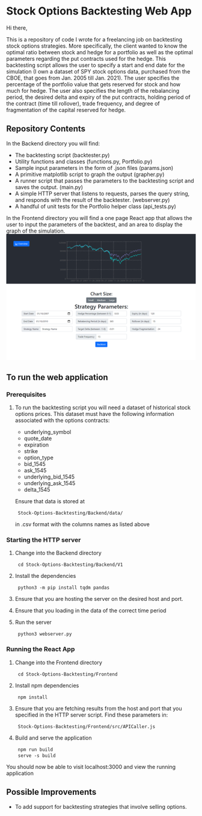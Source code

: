 # Stock Options Backtesting Web App

Hi there, 

This is a repository of code I wrote for a freelancing job on backtesting stock options strategies. More specifically, the client wanted to know the optimal ratio between stock and hedge for a portfolio as well as the optimal parameters regarding the put contracts used for the hedge. This backtesting script allows the user to specify a start and end date for the simulation (I own a dataset of SPY stock options data, purchased from the CBOE, that goes from Jan. 2005 till Jan. 2021). The user specifies the percentage of the portfolio value that gets reserved for stock and how much for hedge. The user also specifies the length of the rebalancing period, the desired delta and expiry of the put contracts, holding period of the contract (time till rollover), trade frequency, and degree of fragmentation of the capital reserved for hedge.


## Repository Contents

In the Backend directory you will find:
- The backtesting script (backtester.py)
- Utility functions and classes (functions.py, Portfolio.py)
- Sample input parameters in the form of .json files (params.json)
- A primitive matplotlib script to graph the output (grapher.py)
- A runner script that passes the parameters to the backtesting script and saves the output. (main.py)
- A simple HTTP server that listens to requests, parses the query string, and responds with the result of the backtester. (webserver.py)
- A handful of unit tests for the Portfolio helper class (api_tests.py)

In the Frontend directory you will find a one page React app that allows the user to input the parameters of the backtest, and an area to display the graph of the simulation.
![A screenshot of the running web app](Assets/WebAppScreenShot.png)

## To run the web application
### Prerequisites

1. To run the backtesting script you will need a dataset of historical stock options prices. This dataset must have the following information associated with the options contracts:
    - underlying_symbol
    - quote_date
    - expiration
    - strike
    - option_type
    - bid_1545
    - ask_1545
    - underlying_bid_1545
    - underlying_ask_1545
    - delta_1545

    Ensure that data is stored at
    
        Stock-Options-Backtesting/Backend/data/

    in .csv format with the columns names as listed above

### Starting the HTTP server
1. Change into the Backend directory

        cd Stock-Options-Backtesting/Backend/V1

2. Install the dependencies

        python3 -m pip install tqdm pandas

3. Ensure that you are hosting the server on the desired host and port. 
4. Ensure that you loading in the data of the correct time period
5. Run the server
        
        python3 webserver.py

### Running the React App

1. Change into the Frontend directory

        cd Stock-Options-Backtesting/Frontend

2. Install npm dependencies

        npm install

3. Ensure that you are fetching results from the host and port that you specified in the HTTP server script. Find these parameters in:

        Stock-Options-Backtesting/Frontend/src/APICaller.js

4. Build and serve the application

        npm run build
        serve -s build

You should now be able to visit localhost:3000 and view the running application


## Possible Improvements

- To add support for backtesting strategies that involve selling options.

